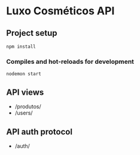 # Luxo Cosméticos API

## Project setup

```
npm install
```

### Compiles and hot-reloads for development

```
nodemon start
```

## API views

- /produtos/
- /users/

## API auth protocol

- /auth/
